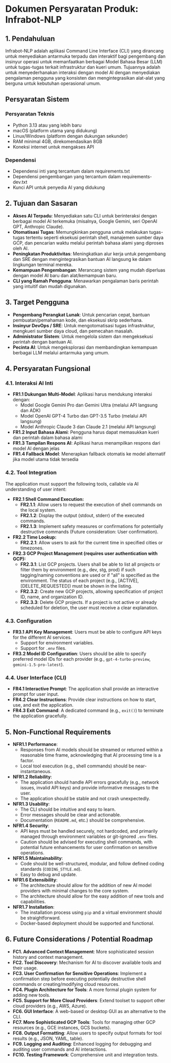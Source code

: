 # Dokumen Persyaratan Produk: Infrabot-NLP

## 1. Pendahuluan

Infrabot-NLP adalah aplikasi Command Line Interface (CLI) yang dirancang untuk menyediakan antarmuka terpadu dan interaktif bagi pengembang dan insinyur operasi untuk memanfaatkan berbagai Model Bahasa Besar (LLM) untuk tugas-tugas terkait infrastruktur dan kueri umum. Tujuannya adalah untuk menyederhanakan interaksi dengan model AI dengan menyediakan pengalaman pengguna yang konsisten dan mengintegrasikan alat-alat yang berguna untuk kebutuhan operasional umum.

## Persyaratan Sistem

### Persyaratan Teknis
- Python 3.13 atau yang lebih baru
- macOS (platform utama yang didukung)
- Linux/Windows (platform dengan dukungan sekunder)
- RAM minimal 4GB, direkomendasikan 8GB
- Koneksi internet untuk mengakses API

### Dependensi
- Dependensi inti yang tercantum dalam requirements.txt
- Dependensi pengembangan yang tercantum dalam requirements-dev.txt
- Kunci API untuk penyedia AI yang didukung

## 2. Tujuan dan Sasaran

*   **Akses AI Terpadu**: Menyediakan satu CLI untuk berinteraksi dengan berbagai model AI terkemuka (misalnya, Google Gemini, seri OpenAI GPT, Anthropic Claude).
*   **Otomatisasi Tugas**: Memungkinkan pengguna untuk melakukan tugas-tugas tertentu seperti eksekusi perintah shell, manajemen sumber daya GCP, dan pencarian waktu melalui perintah bahasa alami yang diproses oleh AI.
*   **Peningkatan Produktivitas**: Meningkatkan alur kerja untuk pengembang dan SRE dengan mengintegrasikan bantuan AI langsung ke dalam lingkungan terminal mereka.
*   **Kemampuan Pengembangan**: Merancang sistem yang mudah diperluas dengan model AI baru dan alat/kemampuan baru.
*   **CLI yang Ramah Pengguna**: Menawarkan pengalaman baris perintah yang intuitif dan mudah digunakan.

## 3. Target Pengguna

*   **Pengembang Perangkat Lunak**: Untuk pencarian cepat, bantuan pembuatan/pemahaman kode, dan eksekusi skrip sederhana.
*   **Insinyur DevOps / SRE**: Untuk mengotomatisasi tugas infrastruktur, mengkueri sumber daya cloud, dan pemecahan masalah.
*   **Administrator Sistem**: Untuk mengelola sistem dan mengeksekusi perintah dengan bantuan AI.
*   **Pecinta AI**: Untuk mengeksplorasi dan membandingkan kemampuan berbagai LLM melalui antarmuka yang umum.

## 4. Persyaratan Fungsional

### 4.1. Interaksi AI Inti

*   **FR1.1 Dukungan Multi-Model**: Aplikasi harus mendukung interaksi dengan:
    *   Model Google Gemini Pro dan Gemini Ultra (melalui API langsung dan ADK)
    *   Model OpenAI GPT-4 Turbo dan GPT-3.5 Turbo (melalui API langsung)
    *   Model Anthropic Claude 3 dan Claude 2.1 (melalui API langsung)
*   **FR1.2 Input Bahasa Alami**: Pengguna harus dapat memasukkan kueri dan perintah dalam bahasa alami
*   **FR1.3 Tampilan Respons AI**: Aplikasi harus menampilkan respons dari model AI dengan jelas
*   **FR1.4 Fallback Model**: Menerapkan fallback otomatis ke model alternatif jika model utama tidak tersedia

### 4.2. Tool Integration

The application must support the following tools, callable via AI understanding of user intent:

*   **FR2.1 Shell Command Execution:**
    *   **FR2.1.1**: Allow users to request the execution of shell commands on the local system.
    *   **FR2.1.2**: Display the output (stdout, stderr) of the executed commands.
    *   **FR2.1.3**: Implement safety measures or confirmations for potentially destructive commands (Future consideration: User confirmation).
*   **FR2.2 Time Lookup:**
    *   **FR2.2.1**: Allow users to ask for the current time in specified cities or timezones.
*   **FR2.3 GCP Project Management (requires user authentication with GCP):**
    *   **FR2.3.1**: List GCP projects. Users shall be able to list all projects or filter them by environment (e.g., dev, stg, prod) if such tagging/naming conventions are used or if "all" is specified as the environment. The status of each project (e.g., [ACTIVE], [DELETE_REQUESTED]) must be shown in the listing.
    *   **FR2.3.2**: Create new GCP projects, allowing specification of project ID, name, and organization ID.
    *   **FR2.3.3**: Delete GCP projects. If a project is not active or already scheduled for deletion, the user must receive a clear explanation.

### 4.3. Configuration

*   **FR3.1 API Key Management**: Users must be able to configure API keys for the different AI services.
    *   Support for environment variables.
    *   Support for `.env` files.
*   **FR3.2 Model ID Configuration**: Users should be able to specify preferred model IDs for each provider (e.g., `gpt-4-turbo-preview`, `gemini-1.5-pro-latest`).

### 4.4. User Interface (CLI)

*   **FR4.1 Interactive Prompt**: The application shall provide an interactive prompt for user input.
*   **FR4.2 Clear Instructions**: Provide clear instructions on how to start, use, and exit the application.
*   **FR4.3 Exit Command**: A dedicated command (e.g., `exit()`) to terminate the application gracefully.

## 5. Non-Functional Requirements

*   **NFR1.1 Performance**:
    *   Responses from AI models should be streamed or returned within a reasonable time frame, acknowledging that AI processing time is a factor.
    *   Local tool execution (e.g., shell commands) should be near-instantaneous.
*   **NFR1.2 Reliability**:
    *   The application should handle API errors gracefully (e.g., network issues, invalid API keys) and provide informative messages to the user.
    *   The application should be stable and not crash unexpectedly.
*   **NFR1.3 Usability**:
    *   The CLI should be intuitive and easy to learn.
    *   Error messages should be clear and actionable.
    *   Documentation (`README.md`, etc.) should be comprehensive.
*   **NFR1.4 Security**:
    *   API keys must be handled securely, not hardcoded, and primarily managed through environment variables or git-ignored `.env` files.
    *   Caution should be advised for executing shell commands, with potential future enhancements for user confirmation on sensitive operations.
*   **NFR1.5 Maintainability**:
    *   Code should be well-structured, modular, and follow defined coding standards (`CODING_STYLE.md`).
    *   Easy to debug and update.
*   **NFR1.6 Extensibility**:
    *   The architecture should allow for the addition of new AI model providers with minimal changes to the core system.
    *   The architecture should allow for the easy addition of new tools and capabilities.
*   **NFR1.7 Installation**:
    *   The installation process using `pip` and a virtual environment should be straightforward.
    *   Docker-based deployment should be supported and functional.

## 6. Future Considerations / Potential Roadmap

*   **FC1. Advanced Context Management**: More sophisticated session history and context management.
*   **FC2. Tool Discovery**: Mechanism for AI to discover available tools and their usage.
*   **FC3. User Confirmation for Sensitive Operations**: Implement a confirmation step before executing potentially destructive shell commands or creating/modifying cloud resources.
*   **FC4. Plugin Architecture for Tools**: A more formal plugin system for adding new tools.
*   **FC5. Support for More Cloud Providers**: Extend toolset to support other cloud providers (e.g., AWS, Azure).
*   **FC6. GUI Interface**: A web-based or desktop GUI as an alternative to the CLI.
*   **FC7. More Sophisticated GCP Tools**: Tools for managing other GCP resources (e.g., GCE instances, GCS buckets).
*   **FC8. Output Formatting**: Allow users to specify output formats for tool results (e.g., JSON, YAML, table).
*   **FC9. Logging and Auditing**: Enhanced logging for debugging and auditing user commands and AI interactions.
*   **FC10. Testing Framework**: Comprehensive unit and integration tests.
